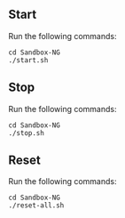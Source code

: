 ## Start

Run the following commands:

```
cd Sandbox-NG
./start.sh
```

## Stop

Run the following commands:

```
cd Sandbox-NG
./stop.sh
```

## Reset

Run the following commands:

```
cd Sandbox-NG
./reset-all.sh
```
